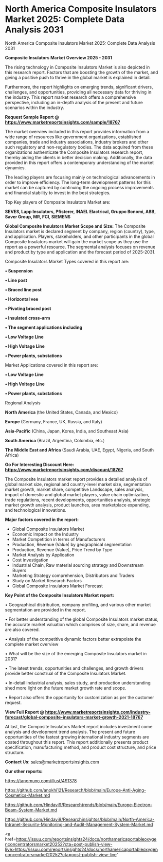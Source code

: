 # North America Composite Insulators Market 2025: Complete Data Analysis 2031
 North America Composite Insulators Market 2025: Complete Data Analysis 2031

<Strong> Composite Insulators Market Overview 2025 - 2031</strong>

The rising technology in Composite Insulators Market is also depicted in this research report. Factors that are boosting the growth of the market, and giving a positive push to thrive in the global market is explained in detail.

Furthermore, the report highlights on emerging trends, significant drivers, challenges, and opportunities, providing all necessary data for thriving in the industry. This report market research offers a comprehensive perspective, including an in-depth analysis of the present and future scenarios within the industry.

<strong>Request Sample Report @ <a href=https://www.marketreportsinsights.com/sample/18767>https://www.marketreportsinsights.com/sample/18767</a></strong>

The market overview included in this report provides information from a wide range of resources like government organizations, established companies, trade and industry associations, industry brokers and other such regulatory and non-regulatory bodies. The data acquired from these organizations authenticate the Composite Insulators research report, thereby aiding the clients in better decision making. Additionally, the data provided in this report offers a contemporary understanding of the market dynamics.

The leading players are focusing mainly on technological advancements in order to improve efficiency. The long-term development patterns for this market can be captured by continuing the ongoing process improvements and financial stability to invest in the best strategies.

Top Key players of Composite Insulators Market are:

<strong>SEVES, Lapp Insulators, Pfisterer, INAEL Elactrical, Gruppo Bonomi, ABB, Saver Group, MR, FCI, SIEMENS</strong>

<strong><b>Global Composite Insulators Market Scope and Size:</b></strong>
The Composite Insulators market is declared segment by company, region (country), type, and application. Players, stakeholders, and other participants in the global Composite Insulators market will gain the market scope as they use the report as a powerful resource. The segmental analysis focuses on revenue and product by type and application and the forecast period of 2025-2031.

Composite Insulators Market Types covered in this report are:

<strong>• Suspension

• Line post

• Braced line post

• Horizontal vee

• Pivoting braced post

• Insulated cross-arm

• The segment applications including

• Low Voltage Line

• High Voltage Line

• Power plants, substations</strong>

Market Applications covered in this report are:

<strong>• Low Voltage Line

• High Voltage Line

• Power plants, substations</strong> 

Regional Analysis

<strong>North America</strong> (the United States, Canada, and Mexico)

<strong>Europe</strong> (Germany, France, UK, Russia, and Italy)

<strong>Asia-Pacific</strong> (China, Japan, Korea, India, and Southeast Asia)

<strong>South America</strong> (Brazil, Argentina, Colombia, etc.)

<strong>The Middle East and Africa</strong> (Saudi Arabia, UAE, Egypt, Nigeria, and South Africa)

<strong>Go For Interesting Discount Here: <a href=https://www.marketreportsinsights.com/discount/18767>https://www.marketreportsinsights.com/discount/18767</a></strong>

The Composite Insulators market report provides a detailed analysis of global market size, regional and country-level market size, segmentation market growth, market share, competitive Landscape, sales analysis, impact of domestic and global market players, value chain optimization, trade regulations, recent developments, opportunities analysis, strategic market growth analysis, product launches, area marketplace expanding, and technological innovations.

<strong><b>Major factors covered in the report:</b></strong>
<ul>
  <li>Global Composite Insulators Market </li>
  <li>Economic Impact on the Industry</li>
  <li>Market Competition in terms of Manufacturers</li>
  <li>Production, Revenue (Value) by geographical segmentation</li>
  <li>Production, Revenue (Value), Price Trend by Type</li>
  <li>Market Analysis by Application</li>
  <li>Cost Investigation</li>
  <li>Industrial Chain, Raw material sourcing strategy and Downstream Buyers</li>
  <li>Marketing Strategy comprehension, Distributors and Traders</li>
  <li>Study on Market Research Factors</li>
  <li>Global Composite Insulators Market Forecast</li>
</ul>

<strong><b>Key Point of the Composite Insulators Market report:</b></strong>

• Geographical distribution, company profiling, and various other market segmentation are provided in the report.

• For better understanding of the global Composite Insulators market status, the accurate market valuation which comprises of size, share, and revenue are also covered.

• Analysis of the competitive dynamic factors better extrapolate the complete market overview

• What will be the size of the emerging Composite Insulators market in 2031?

• The latest trends, opportunities and challenges, and growth drivers provide better construal of the Composite Insulators Market.

• In-detail industrial analysis, sales study, and production understanding shed more light on the future market growth rate and scope.

• Report also offers the opportunity for customization as per the customer request.

<strong><b>View Full Report @ <a href=https://www.marketreportsinsights.com/industry-forecast/global-composite-insulators-market-growth-2021-18767>https://www.marketreportsinsights.com/industry-forecast/global-composite-insulators-market-growth-2021-18767</a></b></strong>


At last, the Composite Insulators Market report includes investment come analysis and development trend analysis. The present and future opportunities of the fastest growing international industry segments are coated throughout this report. This report additionally presents product specification, manufacturing method, and product cost structure, and price structure.

<strong>Contact Us:</strong>
sales@marketreportsinsights.com

<strong>Our other reports:</strong>

<a href=https://tanomuno.com/illust/491378>https://tanomuno.com/illust/491378</a>

<a href=https://github.com/anokhi121/Research/blob/main/Europe-Anti-Aging-Cosmetics-Market.md>https://github.com/anokhi121/Research/blob/main/Europe-Anti-Aging-Cosmetics-Market.md</a>

<a href=https://github.com/Hindavi9/Researchtrends/blob/main/Europe-Electron-Beam-System-Market.md>https://github.com/Hindavi9/Researchtrends/blob/main/Europe-Electron-Beam-System-Market.md</a>

<a href=https://github.com/Hindavi8/Researchinsightss/blob/main/North-America-Intranet-Security-Monitoring-and-Audit-Management-System-Market.md>https://github.com/Hindavi8/Researchinsightss/blob/main/North-America-Intranet-Security-Monitoring-and-Audit-Management-System-Market.md</a>

<a href=https://issuu.com/reportsinsights24/docs/northamericaportableoxygenconcentratorsmarket20252?cta=post-publish-view-live>https://issuu.com/reportsinsights24/docs/northamericaportableoxygenconcentratorsmarket20252?cta=post-publish-view-live</a>"
